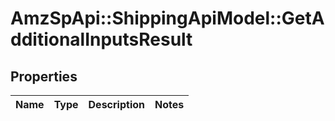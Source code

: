 # AmzSpApi::ShippingApiModel::GetAdditionalInputsResult

## Properties
Name | Type | Description | Notes
------------ | ------------- | ------------- | -------------

